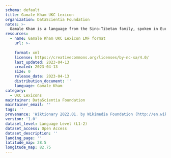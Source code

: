 ```yaml
---
schema: default
title: Gamale Kham UKC Lexicon
organization: DataScientia Foundation
notes: >-
  Gamale Kham is a language from the Sino-Tibetan family, spoken in Eurasia. The UKC Lexicon of Gamale Kham is represented as a lexico-semantic network. It consists of words, word senses, synsets, as well as sense-level and synset-level relationships.
resources:
  - name: Gamale Kham UKC Lexicon LMF format
    url: >-
      
    format: xml
    license: https://creativecommons.org/licenses/by-nc-sa/4.0/
    last_updated: 2023-04-13
    created: 2023-04-13
    size: 0
    release_date: 2023-04-13
    distribution_document: ''
    language: Gamale Kham
category:
  - UKC Lexicons
maintainer: DataScientia Foundation
maintainer_email: ''
tags: ''
provenance: 'Wiktionary 2022.01. by Wikimedia Foundation (http://en.wiktionary.org); Princeton WordNet 2.1 by Princeton University (https://wordnet.princeton.edu)'
version: '1.0'
dataset_level: Language Level (L1-2)
dataset_access: Open Access
dataset_description: ''
landing_page: ''
latitude_map: 28.5
longitude_map: 82.75
---
```

